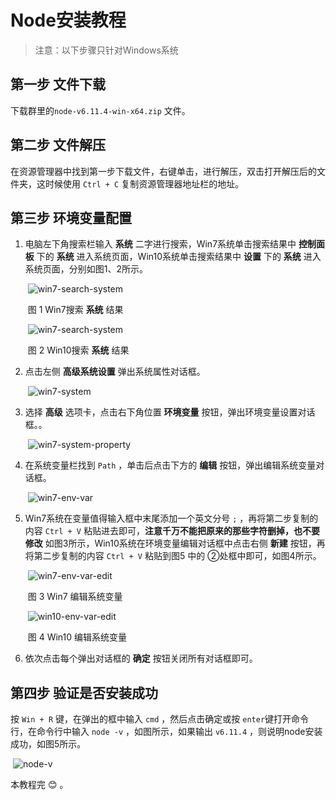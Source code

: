 # Node安装教程

> 注意：以下步骤只针对Windows系统

## 第一步 文件下载

下载群里的`node-v6.11.4-win-x64.zip` 文件。

## 第二步 文件解压

在资源管理器中找到第一步下载文件，右键单击，进行解压，双击打开解压后的文件夹，这时候使用 `Ctrl + C` 复制资源管理器地址栏的地址。

## 第三步 环境变量配置

1. 电脑左下角搜索栏输入 **系统** 二字进行搜索，Win7系统单击搜索结果中 **控制面板** 下的 **系统** 进入系统页面，Win10系统单击搜索结果中 **设置** 下的 **系统** 进入系统页面，分别如图1、2所示。

   ​                                  ![win7-search-system](http://opzww7anw.bkt.clouddn.com/mk/image/blog/win7-search-sys.png) 

   ​                                                            图 1 Win7搜索 **系统** 结果

   ​                                   ![win7-search-system](http://opzww7anw.bkt.clouddn.com/mk/image/blog/win10-search-sys.png)    

   ​                                                          图 2 Win10搜索 **系统** 结果

2. 点击左侧 **高级系统设置** 弹出系统属性对话框。

   ​                                  ![win7-system](http://opzww7anw.bkt.clouddn.com/mk/image/blog/win7-sys.png)

3. 选择 **高级** 选项卡，点击右下角位置 **环境变量** 按钮，弹出环境变量设置对话框。。

   ​                          ![win7-system-property](http://opzww7anw.bkt.clouddn.com/mk/image/blog/win7-sys-prop.jpg)

4. 在系统变量栏找到 `Path` ，单击后点击下方的 **编辑** 按钮，弹出编辑系统变量对话框。

   ​                          ![win7-env-var](http://opzww7anw.bkt.clouddn.com/mk/image/blog/win7-env-var.jpg)

5. Win7系统在变量值得输入框中末尾添加一个英文分号 `;` ，再将第二步复制的内容 `Ctrl + V` 粘贴进去即可，**注意千万不能把原来的那些字符删掉，也不要修改**  如图3所示，Win10系统在环境变量编辑对话框中点击右侧 **新建** 按钮，再将第二步复制的内容 `Ctrl + V` 粘贴到图5 中的 ②处框中即可，如图4所示。

   ​                                              ![win7-env-var-edit](http://opzww7anw.bkt.clouddn.com/mk/image/blog/win7-env-var-edit.jpg)

   ​                                                                图 3 Win7 编辑系统变量

   ​                         ![win10-env-var-edit](http://opzww7anw.bkt.clouddn.com/mk/image/blog/win10-env-var-edit.png)

   ​                                                               图 4 Win10 编辑系统变量     

6. 依次点击每个弹出对话框的 **确定** 按钮关闭所有对话框即可。

## 第四步 验证是否安装成功

按 `Win + R` 键，在弹出的框中输入 `cmd` ，然后点击确定或按 `enter`键打开命令行，在命令行中输入 `node -v` ，如图所示，如果输出 `v6.11.4` ，则说明node安装成功，如图5所示。

​              ![node-v](http://opzww7anw.bkt.clouddn.com/mk/image/blog/node-v.png)



本教程完 :blush: 。
